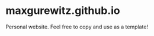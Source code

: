 maxgurewitz.github.io
=====================

Personal website.  Feel free to copy and use as a template!
